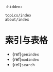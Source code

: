 ```{include} ../README.md
```

```{toctree}
:hidden:

topics/index
about/index
```

# 索引与表格

* {ref}`genindex`
* {ref}`modindex`
* {ref}`search`
